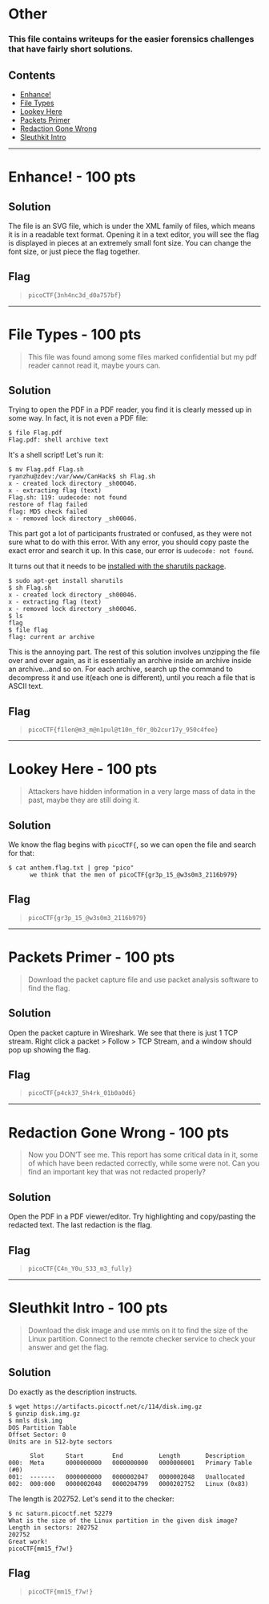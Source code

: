 # Other

### This file contains writeups for the easier forensics challenges that have fairly short solutions.

## **Contents**

- [Enhance!](#enhance---100-pts)
- [File Types](#file-types---100-pts)
- [Lookey Here](#lookey-here---100-pts)
- [Packets Primer](#packets-primer---100-pts)
- [Redaction Gone Wrong](#redaction-gone-wrong---100-pts)
- [Sleuthkit Intro](#sleuthkit-intro---100-pts)
___
# Enhance! - 100 pts

## Solution

The file is an SVG file, which is under the XML family of files, which means it is in a readable text format. Opening it in a text editor, you will see the flag is displayed in pieces at an extremely small font size. You can change the font size, or just piece the flag together.

## Flag
> `picoCTF{3nh4nc3d_d0a757bf}`
___

# File Types - 100 pts

> This file was found among some files marked confidential but my pdf reader cannot read it, maybe yours can.

## Solution

Trying to open the PDF in a PDF reader, you find it is clearly messed up in some way. In fact, it is not even a PDF file:
```
$ file Flag.pdf
Flag.pdf: shell archive text
```
It's a shell script! Let's run it: 

```
$ mv Flag.pdf Flag.sh
ryanzhu@zdev:/var/www/CanHack$ sh Flag.sh
x - created lock directory _sh00046.
x - extracting flag (text)
Flag.sh: 119: uudecode: not found
restore of flag failed
flag: MD5 check failed
x - removed lock directory _sh00046.
```

This part got a lot of participants frustrated or confused, as they were not sure what to do with this error. With any error, you should copy paste the exact error and search it up. In this case, our error is `uudecode: not found`. 

It turns out that it needs to be [installed with the sharutils package](https://askubuntu.com/questions/232440/how-do-i-install-uudecode).

```
$ sudo apt-get install sharutils
$ sh Flag.sh
x - created lock directory _sh00046.
x - extracting flag (text)
x - removed lock directory _sh00046.
$ ls
flag
$ file flag
flag: current ar archive
```

This is the annoying part. The rest of this solution involves unzipping the file over and over again, as it is essentially an archive inside an archive inside an archive...and so on. For each archive, search up the command to decompress it and use it(each one is different), until you reach a file that is ASCII text.

## Flag
> `picoCTF{f1len@m3_m@n1pul@t10n_f0r_0b2cur17y_950c4fee}`

___

# Lookey Here - 100 pts
> Attackers have hidden information in a very large mass of data in the past, maybe they are still doing it.
> 
## Solution

We know the flag begins with `picoCTF{`, so we can open the file and search for that:
```
$ cat anthem.flag.txt | grep "pico"
      we think that the men of picoCTF{gr3p_15_@w3s0m3_2116b979}

```
## Flag
> `picoCTF{gr3p_15_@w3s0m3_2116b979}`

___

# Packets Primer - 100 pts
> Download the packet capture file and use packet analysis software to find the flag.

## Solution

Open the packet capture in Wireshark. We see that there is just 1 TCP stream. Right click a packet > Follow > TCP Stream, and a window should pop up showing the flag.

## Flag
> `picoCTF{p4ck37_5h4rk_01b0a0d6}`
___

# Redaction Gone Wrong - 100 pts

> Now you DON’T see me.
This report has some critical data in it, some of which have been redacted correctly, while some were not. Can you find an important key that was not redacted properly?

## Solution

Open the PDF in a PDF viewer/editor. Try highlighting and copy/pasting the redacted text. The last redaction is the flag.

## Flag
> `picoCTF{C4n_Y0u_S33_m3_fully}`
___

# Sleuthkit Intro - 100 pts
> Download the disk image and use mmls on it to find the size of the Linux partition. Connect to the remote checker service to check your answer and get the flag.

## Solution

Do exactly as the description instructs. 
```
$ wget https://artifacts.picoctf.net/c/114/disk.img.gz
$ gunzip disk.img.gz
$ mmls disk.img
DOS Partition Table
Offset Sector: 0
Units are in 512-byte sectors

      Slot      Start        End          Length       Description
000:  Meta      0000000000   0000000000   0000000001   Primary Table (#0)
001:  -------   0000000000   0000002047   0000002048   Unallocated
002:  000:000   0000002048   0000204799   0000202752   Linux (0x83)
```

The length is 202752. Let's send it to the checker:
```
$ nc saturn.picoctf.net 52279
What is the size of the Linux partition in the given disk image?
Length in sectors: 202752
202752
Great work!
picoCTF{mm15_f7w!}
```

## Flag
> `picoCTF{mm15_f7w!}`
